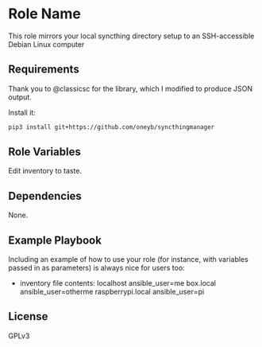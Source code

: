 Role Name
=========

This role mirrors your local syncthing directory setup to an SSH-accessible Debian Linux computer

Requirements
------------

Thank you to @classicsc for the library, which I modified to produce JSON output.

Install it:
```bash
pip3 install git+https://github.com/oneyb/syncthingmanager
```

Role Variables
--------------

Edit inventory to taste.

Dependencies
------------

None.

Example Playbook
----------------

Including an example of how to use your role (for instance, with variables passed in as parameters) is always nice for users too:

 - inventory file contents:
localhost          ansible_user=me
box.local          ansible_user=otherme
raspberrypi.local  ansible_user=pi

License
-------

GPLv3

